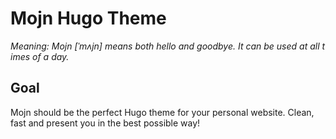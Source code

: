# Mojn Hugo Theme

*Meaning: Mojn [ˈmʌjn] means both hello and goodbye. It can be used at all times of a day.* 
 
## Goal
Mojn should be the perfect Hugo theme for your personal website. Clean, fast and present you in the best possible way! 
